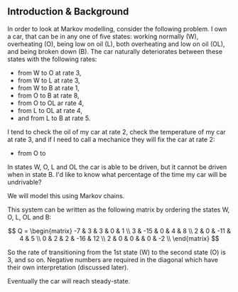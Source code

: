 ## Introduction & Background

In order to look at Markov modelling, consider the following problem.
I own a car, that can be in any one of five states: working normally (W),
overheating (O), being low on oil (L), both overheating and low on oil (OL), and
being broken down (B).
The car naturally deteriorates between these states with the following rates:

+ from W to O at rate 3,
+ from W to L at rate 3,
+ from W to B at rate 1,
+ from O to B at rate 8,
+ from O to OL ar rate 4,
+ from L to OL at rate 4,
+ and from L to B at rate 5.

I tend to check the oil of my car at rate 2, check the temperature of my car at
rate 3, and if I need to call a mechanice they will fix the car at rate 2:

+ from O to 

In states W, O, L and OL the car is able to be driven, but it cannot be driven
when in state B.
I'd like to know what percentage of the time my car will be undrivable?

We will model this using Markov chains.

This system can be written as the following matrix by ordering the states W, O,
L, OL and B:

$$
Q =
\begin{matrix}
-7 & 3 & 3 & 0 & 1 \\
3 & -15 & 0 & 4 & 8 \\
2 & 0 & -11 & 4 & 5 \\
0 & 2 & 2 & -16 & 12 \\
2 & 0 & 0 & & 0 & -2 \\
\end{matrix}
$$

So the rate of transitioning from the 1st state (W) to the second state (O) is
3, and so on.
Negative numbers are required in the diagonal which have their own
interpretation (discussed later).

Eventually the car will reach steady-state.



